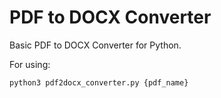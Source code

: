 # PDF to DOCX Converter
Basic PDF to DOCX Converter for Python.

For using:

    python3 pdf2docx_converter.py {pdf_name}
